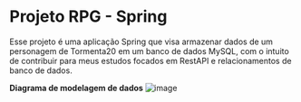 <h1>Projeto RPG - Spring</h1>

Esse projeto é uma aplicação Spring que visa armazenar dados de um personagem de Tormenta20 em um banco de dados MySQL, com o intuito de contribuir para meus estudos focados em RestAPI e relacionamentos de banco de dados.


**Diagrama de modelagem de dados**
![image](https://github.com/user-attachments/assets/34a7a2dc-6f35-41fd-9650-dfea26b06f11)
